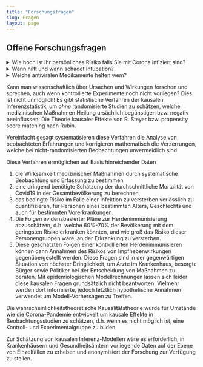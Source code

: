 ```yaml
---
title: "Forschungsfragen"
slug: Fragen
layout: page
---
```

## Offene Forschungsfragen
<details><summary markdown="span">Wie hoch ist Ihr persönliches Risiko falls Sie mit Corona infiziert sind?</summary>
Es wurde viel diskutiert, ob Menschen "an" oder "mit" Corona versterben.
Die Frage ist, ob Corona *ursächlich* war für das Versterben einer Person, und wie gefährlich Covid-19 im Vergleich zu beispielsweise Influenza ist.
Obwohl diese Frage alle getroffenen Maßnahmen betrifft, ist sie anhand der veröffentlichten Zahlen leider nicht zu beantworten.
Repräsentative Antikörpertests können diese Frage klären und auch Obduktionen tragen durch das Expertengutachten wertvolle Informationen bei.
</details>


<details><summary markdown="span">Wann hilft und wann schadet Intubation?</summary>
Die Ärzte in den Intensivstationen müssen täglich Behandlungsentscheidungen treffen.
Kürzlich traten einige Ärzte in Europa und den USA an die Öffentlichkeit, und berichteten Ihre Erfahrungen mit dem Intubieren bei Covid-19 Erkrankten Patienten:
Sie äußerten sich sehr überrascht, dass selbst bei niedriger Sauerstoffsättigung von ca. 50% viele Ihrer Patienten ohne Intubation die Krankheit überstehen, jedoch die intubierten Patienten zumeist versterben
([New York Times Artikel](https://www.nytimes.com/2020/04/14/nyregion/new-york-coronavirus.html){:target="_blank"},
[New York Times @ YouTube](https://www.youtube.com/watch?v=bp5RMutCNoI){:target="_blank"}).
</details>

<details><summary markdown="span">Welche antiviralen Medikamente helfen wem?</summary>
Ärzte lernen von den Beobachtungen während ihrer Arbeit und - in einer neuen Pandemie - durch Versuch, Irrtum und Erfolg.
Diese Erfahrungen können randomisierte Studien zur Wirksamkeit der Intubationsbehandlung anregen
Aber der kontrollierte Forschungsprozess braucht seine Zeit und muss ethisch sorgfältig abgewogen werden (vgl. Drosten.
Heute gibt es diese wissenschaftlichen, randomisierte Studien zum Behandlungserfolg von Interventionen noch nicht.

In dieser katastrophalen Situation ist es besonders wichtig, nicht nur Erfahrungsberichte zu teilen oder auf kontrollierte Studien zu warten. 
Informationen über die Umstände können systematisch mit einer Erkrankungs-Datenspende gesammelt werden, um so wissenschaftliche Einschätzungen der Situation zu erhalten.
</details>

Kann man wissenschaftlich über Ursachen und Wirkungen forschen und sprechen, auch wenn kontrollierte Experimente noch nicht vorliegen?
Dies ist nicht unmöglich!
Es gibt statistische Verfahren der kausalen Inferenzstatistik, um *ohne* randomisierte Studien zu schätzen, welche medizinischen Maßnahmen Heilung ursächlich begünstigen bzw. negativ beeinflussen:
Die Theorie kausaler Effekte von R. Steyer bzw. propensity score matching nach Rubin.

Vereinfacht gesagt systematisieren diese Verfahren die Analyse von beobachteten Erfahrungen und korrigieren mathematisch die Verzerrungen, welche bei nicht-randomisierten Beobachtungen unvermeidlich sind.

Diese Verfahren ermöglichen auf Basis hinreichender Daten 
1. die Wirksamkeit medizinischer Maßnahmen durch systematische Beobachtung und Erfassung zu bestimmen
3. eine dringend benötigte Schätzung der durchschnittliche Mortalität von Covid19 in der Gesamtbevölkerung zu berechnen,
4. das bedingte Risiko im Falle einer Infektion zu versterben verlässlich zu quantifizieren, für Personen eines bestimmten Alters, Geschlechts und auch für bestimmten Vorerkrankungen.
5. Die Folgen evidenzbasierter Pläne zur Herdenimmunisierung abzuschätzen, d.h. welche 60%-70% der Bevölkerung mit dem geringsten Risiko erkranken könnten, und wie groß das Risiko dieser Personengruppen wäre, an der Erkrankung zu versterben.
6. Diese geschätzten Folgen einer kontrollierten Herdenimmunisieren können dann Annahmen des Risikos von Impfnebenwirkungen gegenübergestellt werden.
Diese Fragen sind in der gegenwärtigen Situation von höchster Dringlichkeit, um Ärzte im Krankenhaus, besorgte Bürger sowie Politiker bei der Entscheidung von Maßnahmen zu beraten.
Mit epidemiologischen Modellrechnungen lassen sich leider diese kausalen Fragen grundsätzlich nicht beantworten.
Vielmehr werden dort informierte, jedoch letztlich hypothetische Annahmen verwendet um Modell-Vorhersagen zu Treffen.


Die wahrscheinlichkeitstheoretische Kausalitätstheorie wurde für Umstände wie die Corona-Pandemie entwickelt um kausale Effekte in Beobachtungsstudien zu schätzen, d.h. wenn es nicht möglich ist, eine Kontroll- und Experimentalgruppe zu bilden.
 <!-- erlaubt es auf Basis nicht experimentell und randomisiert erhobener Daten ursächliche Effekte zu schätzen.Sie  -->
 <!-- , beispielsweise aus ethischen oder ökonomischen Gründen. -->
Zur Schätzung von kausalen Inferenz-Modellen wäre es erforderlich, in Krankenhäusern und Gesundheitsämtern vorliegende Daten auf der Ebene von Einzelfällen zu erheben und anonymisiert der Forschung zur Verfügung zu stellen.
